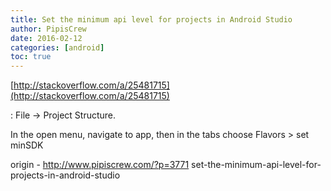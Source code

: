 ```yaml
---
title: Set the minimum api level for projects in Android Studio
author: PipisCrew
date: 2016-02-12
categories: [android]
toc: true
---
```


[http://stackoverflow.com/a/25481715](http://stackoverflow.com/a/25481715)

: File -> Project Structure.

In the open menu, navigate to app, then in the tabs choose Flavors > set minSDK

origin - http://www.pipiscrew.com/?p=3771 set-the-minimum-api-level-for-projects-in-android-studio